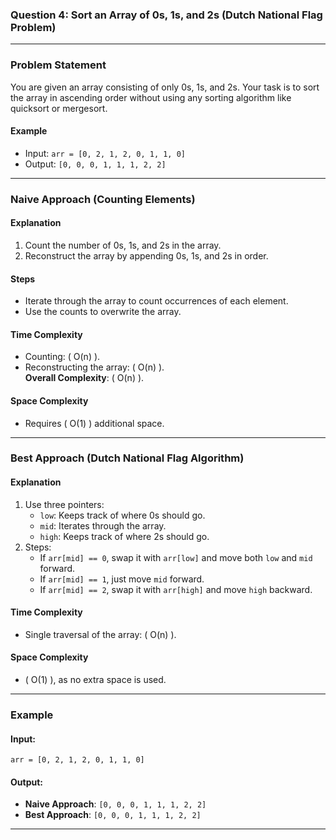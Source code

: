 ### **Question 4: Sort an Array of 0s, 1s, and 2s (Dutch National Flag Problem)**

---

### **Problem Statement**

You are given an array consisting of only 0s, 1s, and 2s. Your task is to sort the array in ascending order without using any sorting algorithm like quicksort or mergesort. 

#### **Example**
- Input: `arr = [0, 2, 1, 2, 0, 1, 1, 0]`
- Output: `[0, 0, 0, 1, 1, 1, 2, 2]`

---

### **Naive Approach (Counting Elements)**

#### **Explanation**
1. Count the number of 0s, 1s, and 2s in the array.
2. Reconstruct the array by appending 0s, 1s, and 2s in order.

#### **Steps**
- Iterate through the array to count occurrences of each element.
- Use the counts to overwrite the array.

#### **Time Complexity**
- Counting: \( O(n) \).
- Reconstructing the array: \( O(n) \).  
**Overall Complexity**: \( O(n) \).

#### **Space Complexity**
- Requires \( O(1) \) additional space.

---

### **Best Approach (Dutch National Flag Algorithm)**

#### **Explanation**
1. Use three pointers: 
   - `low`: Keeps track of where 0s should go.
   - `mid`: Iterates through the array.
   - `high`: Keeps track of where 2s should go.
2. Steps:
   - If `arr[mid] == 0`, swap it with `arr[low]` and move both `low` and `mid` forward.
   - If `arr[mid] == 1`, just move `mid` forward.
   - If `arr[mid] == 2`, swap it with `arr[high]` and move `high` backward.

#### **Time Complexity**
- Single traversal of the array: \( O(n) \).

#### **Space Complexity**
- \( O(1) \), as no extra space is used.

---

### **Example**

#### **Input**:
`arr = [0, 2, 1, 2, 0, 1, 1, 0]`

#### **Output**:
- **Naive Approach**: `[0, 0, 0, 1, 1, 1, 2, 2]`
- **Best Approach**: `[0, 0, 0, 1, 1, 1, 2, 2]`

---

